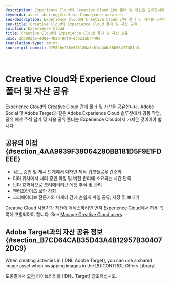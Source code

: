 ```yaml
---
description: Experience Cloud와 Creative Cloud 간에 폴더 및 자산을 공유합니다. Adobe Social 및 Adobe Target과 같은 Adobe Experience Cloud 솔루션에서 공동 작업, 공유 에셋 주석 달기 및 사용 공유 폴더는 Experience Cloud에서 가져온 것이어야 합니다.
keywords: asset sharing;Creative Cloud;core services
seo-description: Experience Cloud와 Creative Cloud 간에 폴더 및 자산을 공유합니다. Adobe Social 및 Adobe Target과 같은 Adobe Experience Cloud 솔루션에서 공동 작업, 공유 에셋 주석 달기 및 사용 공유 폴더는 Experience Cloud에서 가져온 것이어야 합니다.
seo-title: Creative Cloud와 Experience Cloud 폴더 및 자산 공유
solution: Experience Cloud
title: Creative Cloud와 Experience Cloud 폴더 및 자산 공유
uuid: 2bb002a6-e08e-402b-8df0-ecb21ab74490
translation-type: tm+mt
source-git-commit: 979520e2f0e015180a3b51d4b0b88b96b72301a3

---
```



# Creative Cloud와 Experience Cloud 폴더 및 자산 공유

Experience Cloud와 Creative Cloud 간에 폴더 및 자산을 공유합니다. Adobe Social 및 Adobe Target과 같은 Adobe Experience Cloud 솔루션에서 공동 작업, 공유 에셋 주석 달기 및 사용 공유 폴더는 Experience Cloud에서 가져온 것이어야 합니다.

## 공유의 이점 {#section_4AA9939F38064280BB181D5F9E1FDEEE}

* 검토, 승인 및 게시 단계에서 디자인 제작 워크플로우 간소화
* 여러 위치에서 처리 중인 파일 및 버전 관리에 소요되는 시간 단축
* 보다 효과적으로 크리에이티브 에셋 추적 및 관리
* 엔터프라이즈 보안 강화
* 크리에이티브 전문가와 마케터 간에 손쉽게 파일 공유, 저장 및 보내기

Creative Cloud 사용자가 자산에 액세스하려면 먼저 Experience Cloud에서 허용 목록에 포함되어야 합니다. See [Manage Creative Cloud users](../experience-cloud-assets/t-admin-add-cc-user.md#task_F36D4F1D49B44F09A54F7371810D2752).

## Adobe Target과의 자산 공유 정보 {#section_B7CD64CAB35D43A4B12957B304072DC9}

When creating activities in [!DNL Adobe Target], you can use a shared image asset when swapping images in the [!UICONTROL Offers Library].

도움말에서 [오퍼](https://docs.adobe.com/help/en/target/using/experiences/offers/manage-content.html) 라이브러리를 [!DNL Target] 참조하십시오.

